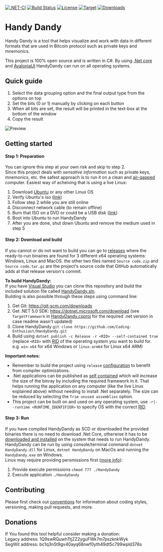 [![.NET-CI](https://github.com/Coding-Enthusiast/HandyDandy/actions/workflows/dotnetCI.yml/badge.svg)](https://github.com/Coding-Enthusiast/HandyDandy/actions/workflows/dotnetCI.yml)
[![Build Status](https://travis-ci.com/Coding-Enthusiast/HandyDandy.svg?branch=master)](https://travis-ci.com/Coding-Enthusiast/HandyDandy)
[![License](https://img.shields.io/badge/license-MIT-blue.svg)](https://github.com/Coding-Enthusiast/HandyDandy/blob/master/License)
[![Target](https://img.shields.io/badge/dynamic/xml?color=%23512bd4&label=target&query=%2F%2FTargetFramework%5B1%5D&url=https%3A%2F%2Fraw.githubusercontent.com%2FCoding-Enthusiast%2FHandyDandy%2Fmaster%2FSrc%2FHandyDandy%2FHandyDandy.csproj&logo=.net)](https://github.com/Coding-Enthusiast/FinderOuter/blob/master/Src/HandyDandy/HandyDandy.csproj)
[![Downloads](https://img.shields.io/github/downloads/Coding-Enthusiast/HandyDandy/total)](https://github.com/Coding-Enthusiast/HandyDandy/releases)

# Handy Dandy
Handy Dandy is a tool that helps visualize and work with data in different formats that are used in Bitcoin protocol such as private keys and mnemonics.  

This project is 100% open source and is written in C#. By using [.Net core](https://github.com/dotnet/core) and [AvaloniaUI](https://github.com/AvaloniaUI/Avalonia)
HandyDandy can run on all operating systems.  

## Quick guide
1. Select the data grouping option and the final output type from the options on top
2. Set the bits (0 or 1) manually by clicking on each button
3. When all bits are set, the result will be printed in the text-box at the bottom of the window
4. Copy the result

![Preview](/Doc/Images/MainPreview.jpg)

## Getting started
#### Step 1: Preparation
You can ignore this step at your own risk and skip to step 2.  
Since this project deals with _sensative information_ such as private keys, mnemonics, etc. the safest approach is to run it 
on a clean and [air-gapped](https://en.wikipedia.org/wiki/Air_gap_(networking)) computer. Easiest way of acheiving that is using
a live Linux:  
1. Download [Ubuntu](https://ubuntu.com/download/desktop) or any other Linux OS
2. Verify Ubuntu's iso ([link](https://ubuntu.com/tutorials/tutorial-how-to-verify-ubuntu#1-overview))
3. Follow step 2 while you are still online
4. Disconnect network cable (to remain offline)
5. Burn that ISO on a DVD or could be a USB disk 
([link](https://ubuntu.com/tutorials/try-ubuntu-before-you-install#1-getting-started))
5. Boot into Ubuntu to run HandyDandy
6. After you are done, shut down Ubuntu and remove the medium used in step 5

#### Step 2: Download and build
If you cannot or do not want to build you can go to [releases](https://github.com/Coding-Enthusiast/HandyDandy/releases) where
the ready-to-run binaires are found for 3 different x64 operating systems: Windows, Linux and MacOS. 
the other two files named `Source code.zip` and `Source code.tar.gz` are the project's source code that GitHub automatically adds
at that release version's commit.  

**To build HandyDandy:**  
If you have [Visual Studio](https://visualstudio.microsoft.com/downloads/) you can clone this repository and build the included
solution file called [HandyDandy.sln](https://github.com/Coding-Enthusiast/HandyDandy/blob/master/Src/HandyDandy.sln).  
Building is also possible through these steps using command line: 
1. Get Git: https://git-scm.com/downloads
2. Get .NET 5.0 SDK: https://dotnet.microsoft.com/download (see `TargetFramework` in
[HandyDandy.csproj](https://github.com/Coding-Enthusiast/HandyDandy/blob/master/Src/HandyDandy/HandyDandy.csproj)
for the required .net version in case readme wasn't updated)
3. Clone HandyDandy `git clone https://github.com/Coding-Enthusiast/HandyDandy.git`
4. Build using `dotnet publish -c Release -r <RID> --self-contained true` (replace `<RID>` with [RID](https://docs.microsoft.com/en-us/dotnet/core/rid-catalog)
of the operating system you want to build for. e.g. `win-x64` for x64 Windows or `linux-arm64` for Linux x64 ARM)

**Important notes:**  
- Remember to build the project using `release` [configuration](https://docs.microsoft.com/en-us/dotnet/core/tools/dotnet-build)
to benefit from compiler optimizations.  
- .Net applications can be published as [self contained](https://docs.microsoft.com/en-us/dotnet/core/deploying/) which will 
increase the size of the binray by including the required framework in it. That helps running the application on any computer 
(like the live Linux explained above) without needing to install .Net separately. The size can be reduced by selecting the
`Trim unused assemblies` option.  
- This project can be built on and used on any operating system, use `-r|--runtime <RUNTIME_IDENTIFIER>` to specify OS
with the correct [RID](https://docs.microsoft.com/en-us/dotnet/core/rid-catalog).  

#### Step 3: Run
If you have compiled HandyDandy as SCD or downloaded the provided binaries there is no need to download .Net Core, otherwise it
has to be [downloaded and installed](https://dotnet.microsoft.com/download) on the system that needs to run HandyDandy.  
HandyDandy can be run by using console/terminal command `dotnet HandyDandy.dll` for Linux, `dotnet HandyDandy` on MacOs and running the 
`HandyDandy.exe` on Windows.  
Linux may require providing persmissions first
([more info](https://stackoverflow.com/questions/46843863/how-to-run-net-core-console-app-on-linux)):  
1. Provide execute permissions `chmod 777 ./HandyDandy`
2. Execute application `./HandyDandy`

## Contributing
Please first check out [conventions](https://github.com/Autarkysoft/Conventions) for information about coding styles, 
versioning, making pull requests, and more.

## Donations
If You found this tool helpful consider making a donation:  
Legacy address: 1Q9swRQuwhTtjZZ2yguFWk7m7pszknkWyk  
SegWit address: bc1q3n5t9gv40ayq68nwf0yth49dt5c799wpld376s
